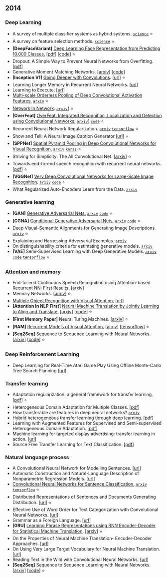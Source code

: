 ## 2014

### Deep Learning

- A survey of multiple classifier systems as hybrid systems. [`science`](http://www.sciencedirect.com/science/article/pii/S156625351300047X) :star:
- A survey on feature selection methods. [`science`](http://www.sciencedirect.com/science/article/pii/S0045790613003066) :star:
- <b>[DeepFaceVariant]</b> [Deep Learning Face Representation from Predicting 10,000 Classes.](http://www.ifight.me/197/) [[pdf](http://mmlab.ie.cuhk.edu.hk/pdf/YiSun_CVPR14.pdf)] [[code](https://github.com/joyhuang9473/deepid-implementation)] :star: 
- Dropout: A Simple Way to Prevent Neural Networks from Overfitting. [[pdf](https://www.cs.toronto.edu/~hinton/absps/JMLRdropout.pdf)]
- Generative Moment Matching Networks. [[arxiv](https://arxiv.org/abs/1502.02761)] [[code](https://github.com/yujiali/gmmn)]
- <b>[Inception V1]</b> [Going Deeper with Convolutions](http://blog.csdn.net/u014114990/article/details/50370446). [[url](https://www.google.co.jp/url?sa=t&rct=j&q=&esrc=s&source=web&cd=2&cad=rja&uact=8&ved=0ahUKEwjHpOvi5NDQAhUCxLwKHU4BBM8QFgguMAE&url=https%3A%2F%2Fwww.cs.unc.edu%2F~wliu%2Fpapers%2FGoogLeNet.pdf&usg=AFQjCNHSEJVb0PWLBIG-Y-zWh9gRv9ehBQ)] :star: 
- Learning Longer Memory in Recurrent Neural Networks. [[url](https://www.google.co.jp/url?sa=t&rct=j&q=&esrc=s&source=web&cd=2&cad=rja&uact=8&ved=0ahUKEwiOkqOu5dDQAhVFa7wKHc7pCdgQFggsMAE&url=https%3A%2F%2Farxiv.org%2Fpdf%2F1412.7753&usg=AFQjCNEz4_vREocEuriflTVFg0GrMmaqfw)]
- Learning to Execute. [[url](https://www.google.co.jp/url?sa=t&rct=j&q=&esrc=s&source=web&cd=1&cad=rja&uact=8&ved=0ahUKEwiVoZuO5tDQAhWJwLwKHVouD40QFggdMAA&url=https%3A%2F%2Farxiv.org%2Fabs%2F1410.4615&usg=AFQjCNEXYyZHLwwTzovP3pHsWa_jxvWvEQ)]
- [Multi-scale Orderless Pooling of Deep Convolutional Activation Features.](http://blog.csdn.net/happyer88/article/details/51418059) [`arxiv`](https://arxiv.org/abs/1403.1840) :star:
- [Network In Network](http://blog.csdn.net/hjimce/article/details/50458190). [`arxiv`](https://arxiv.org/abs/1312.4400)] :star: 
- <b>[OverFeat]</b> [OverFeat: Integrated Recognition, Localization and Detection using Convolutional Networks.](http://blog.csdn.net/whiteinblue/article/details/43374195) [`arxiv`](https://arxiv.org/abs/1312.6229)] [`code`](https://github.com/sermanet/OverFeat) :star: 
- Recurrent Neural Network Regularization. [`arxiv`](https://arxiv.org/abs/1409.2329) [`tensorflow`](https://github.com/tensorflow/models/tree/master/tutorials/rnn/ptb) :star:
- Show and Tell: A Neural Image Caption Generator.[[url](https://www.google.com/url?sa=t&rct=j&q=&esrc=s&source=web&cd=2&cad=rja&uact=8&ved=0ahUKEwjL6s6Xn47RAhVlqVQKHaynDI4QFggnMAE&url=%68%74%74%70%73%3a%2f%2f%61%72%78%69%76%2e%6f%72%67%2f%70%64%66%2f%31%34%31%31%2e%34%35%35%35&usg=AFQjCNEawcm4ZOK9ZVIgCjylPb2HY1UOug)] :star: 
- <b>[SPPNet]</b> [Spatial Pyramid Pooling in Deep Convolutional Networks for Visual Recognition.](http://blog.csdn.net/whiteinblue/article/details/43415035) [`arxiv`](https://arxiv.org/abs/1406.4729) [`keras`](https://github.com/yhenon/keras-spp) :star: 
- Striving for Simplicity: The All Convolutional Net. [[arxiv](https://arxiv.org/abs/1412.6806)] :star: 
- Towards end-to-end speech recognition with recurrent neural networks.[[pdf](http://jmlr.org/proceedings/papers/v32/graves14.pdf)] :star: 
- <b>[VGGNet]</b> [Very Deep Convolutional Networks for Large-Scale Image Recognition](http://www.cnblogs.com/xuanyuyt/p/5743758.html). [`arxiv`](https://arxiv.org/abs/1409.1556) [`code`](https://gist.github.com/ksimonyan/211839e770f7b538e2d8) :star: 
- What Regularized Auto-Encoders Learn from the Data. [`arxiv`](https://arxiv.org/pdf/1211.4246.pdf)

### Generative learning

- <b>[GAN]</b> [Generative Adversarial Nets.](http://blog.csdn.net/solomon1558/article/details/52549409) [`arxiv`](https://arxiv.org/abs/1406.2661) [`code`](https://github.com/goodfeli/adversarial) :star: 
- <b>[CGNA]</b> [Conditional Generative Adversarial Nets.](http://blog.csdn.net/solomon1558/article/details/52555083) [`arxiv`](https://arxiv.org/abs/1411.1784) [`code`](https://github.com/zhangqianhui/Conditional-Gans) :star: 
- Deep Visual-Semantic Alignments for Generating Image Descriptions. [`arxiv`](https://arxiv.org/abs/1412.2306) :star: 
- Explaining and Harnessing Adversarial Examples. [`arxiv`](https://arxiv.org/abs/1412.6572)
- On distinguishability criteria for estimating generative models. [`arxiv`](https://arxiv.org/abs/1412.6515)
- <b>[VAE]</b> Semi-Supervised Learning with Deep Generative Models. [`arxiv`](https://arxiv.org/abs/1406.5298) [`code`](https://github.com/dpkingma/nips14-ssl) [`tensorflow`](https://github.com/hwalsuklee/tensorflow-mnist-CVAE) :star: 
    
### Attention and memory

- End-to-end Continuous Speech Recognition using Attention-based Recurrent NN: First Results. [[arxiv](https://arxiv.org/abs/1412.1602)]
- Memory Networks. [[arxiv](https://arxiv.org/abs/1410.3916)] :star: 
- [Multiple Object Recognition with Visual Attention.](http://www.cnblogs.com/wangxiaocvpr/p/5559961.html) [[url](https://www.google.co.jp/url?sa=t&rct=j&q=&esrc=s&source=web&cd=2&cad=rja&uact=8&ved=0ahUKEwjW5KK95tDQAhVEbbwKHU3yC40QFgguMAE&url=https%3A%2F%2Farxiv.org%2Fpdf%2F1412.7755&usg=AFQjCNEdl2iMZSeK_mYsIKs8HXm4yI6zKQ)]
- <b>[Attention In NLP First]</b> [Neural Machine Translation by Jointly Learning to Align and Translate.](http://blog.csdn.net/u011414416/article/details/51057789) [[arxiv](https://arxiv.org/abs/1409.0473)] [[code](https://github.com/spro/torch-seq2seq-attention)] :star: 
- <b>[First Memory Paper]</b> Neural Turing Machines. [[arxiv](https://arxiv.org/abs/1410.5401)] :star: 
- <b>[RAM]</b> [Recurrent Models of Visual Attention.](http://www.cnblogs.com/wangxiaocvpr/p/5537454.html)  [[arxiv](https://arxiv.org/abs/1406.6247)] [[tensorflow](https://github.com/jlindsey15/RAM)] :star: 
- <b>[Seq2Seq]</b> Sequence to Sequence Learning with Neural Networks.  [[arxiv](https://arxiv.org/abs/1409.3215)] [[code](https://github.com/farizrahman4u/seq2seq)] :star: 

### Deep Reinforcement Learning

- Deep Learning for Real-Time Atari Game Play Using Offline Monte-Carlo Tree Search Planning.[[url](http://papers.nips.cc/paper/5421-deep-learning-for-real-time-atari-game-play-using-offline-monte-carlo-tree-search-planning.pdf)]

### Transfer learning

- Adaptation regularization: a general framework for transfer learning. [[pdf](http://www3.ntu.edu.sg/home/sinnopan/publications/[TKDE14]Adaptation%20Regularization%20A%20General%20Framework%20for%20Transfer%20Learning.pdf)] :star: 
- Heterogeneous Domain Adaptation for Multiple Classes. [[pdf](http://jmlr.org/proceedings/papers/v33/zhou14.pdf)]
- How transferable are features in deep neural networks? [`arxiv`](https://arxiv.org/abs/1411.1792)
- Hybrid heterogeneous transfer learning through deep learning. [[pdf](http://www.ntu.edu.sg/home/sinnopan/publications/[AAAI14]Hybrid%20Heterogeneous%20Transfer%20Learning%20through%20Deep%20Learning.pdf)]
- Learning with Augmented Features for Supervised and Semi-supervised Heterogeneous Domain Adaptation. [[pdf](http://lxduan.info/papers/LiTPAMI2014.pdf)]
- Machine learning for targeted display advertising: transfer learning in action. [[url](https://www.google.com/url?sa=t&rct=j&q=&esrc=s&source=web&cd=1&cad=rja&uact=8&ved=0ahUKEwiZr8H5uY7RAhXJq1QKHUocC64QFggfMAA&url=http%3A%2F%2Fdstillery.com%2Fwp-content%2Fuploads%2F2014%2F05%2FMachine-learning_target-display.pdf&usg=AFQjCNGDcM3pAUJ9-ZL7i0ujCUIWHenABQ)]
- Source Free Transfer Learning for Text Classification. [[pdf](http://www.cse.ust.hk/~yinz/SourceFreeTransferLearningforTextClassification.pdf)]

### Natural language process

- A Convolutional Neural Network for Modelling Sentences. [[url](https://www.google.co.jp/url?sa=t&rct=j&q=&esrc=s&source=web&cd=1&cad=rja&uact=8&ved=0ahUKEwiDtNqj4tDQAhUIfrwKHaM1CsoQFggiMAA&url=http%3A%2F%2Fwww.aclweb.org%2Fanthology%2FP14-1062&usg=AFQjCNGpQydUVX0JP-bAqqspIMdZmG6TIw)]
- Automatic Construction and Natural-Language Description of Nonparametric Regression Models. [[url](https://www.google.co.jp/url?sa=t&rct=j&q=&esrc=s&source=web&cd=2&cad=rja&uact=8&ved=0ahUKEwj3xcWb49DQAhWIw7wKHSXFCfEQFggrMAE&url=http%3A%2F%2Fwww.aaai.org%2Focs%2Findex.php%2FAAAI%2FAAAI14%2Fpaper%2FviewFile%2F8240%2F8564&usg=AFQjCNFyni0wwo38CsLRVtSPMm6BlL7QpA)]
- [Convolutional Neural Networks for Sentence Classification.](https://arxiv.org/abs/1408.5882) [`arxiv`](https://arxiv.org/abs/1408.5882) [`tensorflow`](https://github.com/abhaikollara/CNN-Sentence-Classification) :star:
- Distributed Representations of Sentences and Documents Generating Distribution. [[url](https://www.google.co.jp/url?sa=t&rct=j&q=&esrc=s&source=web&cd=1&cad=rja&uact=8&ved=0ahUKEwiulvPb49DQAhUGbrwKHeFRAlsQFggiMAA&url=http%3A%2F%2Fcs.stanford.edu%2F~quocle%2Fparagraph_vector.pdf&usg=AFQjCNESECVF_9eXAkAjfSqqHrqlxkVQgg)] :star: 
- Effective Use of Word Order for Text Categorization with Convolutional Neural Networks. [[url](https://www.google.co.jp/url?sa=t&rct=j&q=&esrc=s&source=web&cd=2&cad=rja&uact=8&ved=0ahUKEwiIl7qS5NDQAhVD2LwKHct_CVYQFggpMAE&url=https%3A%2F%2Farxiv.org%2Fpdf%2F1412.1058&usg=AFQjCNHDPOYHMKWIhirkznqnLq_mw4CqMQ)]
- Grammar as a Foreign Language. [[url](https://www.google.co.jp/url?sa=t&rct=j&q=&esrc=s&source=web&cd=2&cad=rja&uact=8&ved=0ahUKEwitq9CI5dDQAhXCu7wKHTUIBiAQFggpMAE&url=https%3A%2F%2Fpapers.nips.cc%2Fpaper%2F5635-grammar-as-a-foreign-language.pdf&usg=AFQjCNELENZf9OsnZ6q0LexQYcbjCHBv0w)]
- <b>[GRU]</b> [Learning Phrase Representations using RNN Encoder-Decoder for Statistical Machine Translation](http://www.zmonster.me/notes/phrase_representation_using_rnn_encoder_decoder.html). [[arxiv](https://arxiv.org/abs/1406.1078)] :star: 
- On the Properties of Neural Machine Translation- Encoder-Decoder Approaches. [[url](https://www.google.co.jp/url?sa=t&rct=j&q=&esrc=s&source=web&cd=2&cad=rja&uact=8&ved=0ahUKEwjqtZDc59DQAhUGyrwKHbhDBLUQFggsMAE&url=https%3A%2F%2Farxiv.org%2Fpdf%2F1409.1259&usg=AFQjCNG6_CJ8ZYMv5sx4K59mRIPpHlL-Yg)]
- On Using Very Large Target Vocabulary for Neural Machine Translation.  [[url](https://www.google.co.jp/url?sa=t&rct=j&q=&esrc=s&source=web&cd=2&cad=rja&uact=8&ved=0ahUKEwiSle7659DQAhULTbwKHfaiBsoQFggsMAE&url=http%3A%2F%2Fwww.aclweb.org%2Fanthology%2FP15-1001&usg=AFQjCNFUabHMFw5X9gjg26vjoDljEd4s_g)]
- Reading Text in the Wild with Convolutional Neural Networks.  [[url](https://www.google.co.jp/url?sa=t&rct=j&q=&esrc=s&source=web&cd=2&cad=rja&uact=8&ved=0ahUKEwiBlcrmn9PQAhXGW7wKHa6VAEwQFggsMAE&url=https%3A%2F%2Fwww.robots.ox.ac.uk%2F~vgg%2Fpublications%2F2016%2FJaderberg16%2Fjaderberg16.pdf&usg=AFQjCNG2V55rN1HOyhtSMLcHAyiuAYFl3A)]
- <b>[Seq2Seq]</b> Sequence to Sequence Learning with Neural Networks. [[arxiv](https://arxiv.org/abs/1409.3215)] [[code](https://github.com/farizrahman4u/seq2seq)] :star: 
